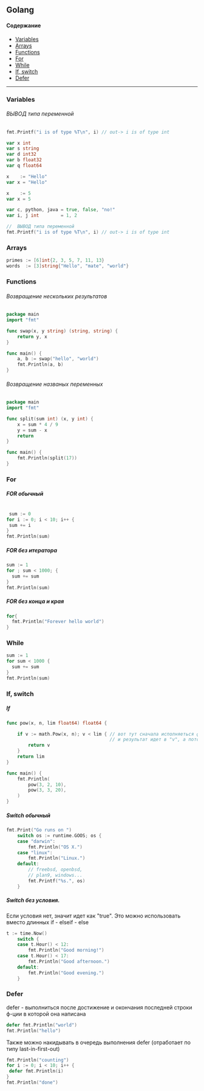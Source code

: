 ## Golang 

#### Содержание


* [Variables](#variables)
* [Arrays](#arrays)
* [Functions](#functions)
* [For](#for)
* [While](#while)
* [If, switch](#if-switch)
* [Defer](#defer)
---

### Variables

###### ВЫВОД типа переменной
```go
fmt.Printf("i is of type %T\n", i) // out-> i is of type int
```

```go
var x int
var s string
var d int32 
var b float32
var q float64

x    := "Hello"
var x = "Hello"

x    := 5
var x = 5

var c, python, java = true, false, "no!"
var i, j int        = 1, 2

//  ВЫВОД типа переменной
fmt.Printf("i is of type %T\n", i) // out-> i is of type int
```


### Arrays

```go
primes := [6]int{2, 3, 5, 7, 11, 13}
words  := [3]string{"Hello", "mate", "world"}
```


### Functions
###### Возвращение нескольких результатов
```go
package main
import "fmt"

func swap(x, y string) (string, string) {
	return y, x
}

func main() {
	a, b := swap("hello", "world")
	fmt.Println(a, b)
}

```

###### Возвращение названых переменных
```go
package main
import "fmt"

func split(sum int) (x, y int) {
	x = sum * 4 / 9
	y = sum - x
	return
}

func main() {
	fmt.Println(split(17))
}
```

### For
##### FOR обычный
```go

 sum := 0
for i := 0; i < 10; i++ {
 sum += i
}
fmt.Println(sum)
```

##### FOR без итератора
```go
sum := 1
for ; sum < 1000; {
  sum += sum
}
fmt.Println(sum)
```

##### FOR без конца и края
```go
for{
  fmt.Println("Forever hello world")
}
```


### While
```go
sum := 1
for sum < 1000 {
  sum += sum
}
fmt.Println(sum)
```

### If, switch
##### If 
```go
func pow(x, n, lim float64) float64 {

	if v := math.Pow(x, n); v < lim { // вот тут сначала исполняеться функция math.Pow(),
                                      // и результат идет в "v", а потот юзаеться в сравненнии "v < lim" 
		return v
	}
	return lim
}

func main() {
	fmt.Println(
		pow(3, 2, 10),
		pow(3, 3, 20),
	)
}
```

##### Switch обычный 
```go
fmt.Print("Go runs on ")
	switch os := runtime.GOOS; os {
	case "darwin":
		fmt.Println("OS X.")
	case "linux":
		fmt.Println("Linux.")
	default:
		// freebsd, openbsd,
		// plan9, windows...
		fmt.Printf("%s.", os)
	}
```

##### Switch без условия. 
Если условия нет, значит идет как "true". Это можно использовать вместо длинных if - elseif - else
```go
t := time.Now()
	switch {
	case t.Hour() < 12:
		fmt.Println("Good morning!")
	case t.Hour() < 17:
		fmt.Println("Good afternoon.")
	default:
		fmt.Println("Good evening.")
	}
```

### Defer
defer - выполниться после достижение и окончания последней строки ф-ции в которой она написана
```go
defer fmt.Println("world")
fmt.Println("hello")
```

Также можно накидывать в очередь выполнения defer (отработает по типу last-in-first-out)
```go
fmt.Println("counting")
for i := 0; i < 10; i++ {
 defer fmt.Println(i)
}
fmt.Println("done")
```
